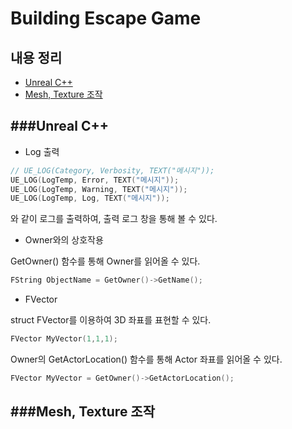 # Building Escape Game

## 내용 정리
  - [Unreal C++](#unreal-c++)
  - [Mesh, Texture 조작](#mesh,-texture-조작)

###Unreal C++ 
---------------------------------
- Log 출력
```C++
// UE_LOG(Category, Verbosity, TEXT("메시지"));
UE_LOG(LogTemp, Error, TEXT("메시지"));
UE_LOG(LogTemp, Warning, TEXT("메시지"));
UE_LOG(LogTemp, Log, TEXT("메시지"));
```  
와 같이 로그를 출력하여, 출력 로그 창을 통해 볼 수 있다.

- Owner와의 상호작용
  
GetOwner() 함수를 통해 Owner를 읽어올 수 있다.
```C++
FString ObjectName = GetOwner()->GetName();
```

- FVector
  
struct FVector를 이용하여 3D 좌표를 표현할 수 있다.
```C++
FVector MyVector(1,1,1);
```

Owner의 GetActorLocation() 함수를 통해 Actor 좌표를 읽어올 수 있다.
```C++
FVector MyVector = GetOwner()->GetActorLocation();
```


###Mesh, Texture 조작
---------------------------------